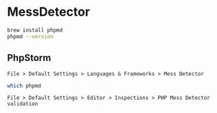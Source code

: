 # MessDetector

```sh
brew install phpmd
phpmd --version
```

## PhpStorm

`File > Default Settings > Languages & Frameworks > Mess Detector`

```sh
which phpmd
```

`File > Default Settings > Editor > Inspections > PHP Mess Detector validation`

